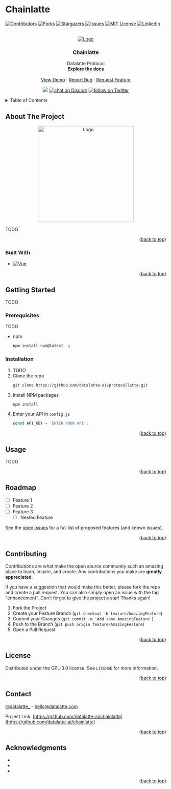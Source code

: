 # Chainlatte
[![Contributors][contributors-shield]][contributors-url]
[![Forks][forks-shield]][forks-url]
[![Stargazers][stars-shield]][stars-url]
[![Issues][issues-shield]][issues-url]
[![MIT License][license-shield]][license-url]
[![LinkedIn][linkedin-shield]][linkedin-url]



<!-- PROJECT LOGO -->
<br />
<div align="center">
  <a href="https://github.com/datalatte-ai/chainlatte">
    <img src="https://www.datalatte.com/imgs/logo.svg" alt="Logo">
  </a>

<h3 align="center">Chainlatte</h3>

  <p align="center">
    Datalatte Protocol
    <br />
    <a href="https://github.com/datalatte-ai/chainlatte/wiki"><strong>Explore the docs</strong></a>
    <br />
    <br />
    <a href="https://github.com/datalatte-ai/chainlatte">View Demo</a>
    ·
    <a href="https://github.com/datalatte-ai/chainlatte/issues">Report Bug</a>
    ·
    <a href="https://github.com/datalatte-ai/chainlatte/issues">Request Feature</a>
  </p>
</div>

<p align="center">
    <a href="https://github.com/datalatte-ai/pchainlatte/pulse" alt="Activity">
        <img src="https://img.shields.io/github/commit-activity/m/datalatte-ai/chainlatte" /></a>
    <a href="https://discord.com/invite/saUmuZ3Rrw">
        <img src="https://img.shields.io/discord/308323056592486420?logo=discord"
            alt="chat on Discord"></a>
    <a href="https://twitter.com/intent/follow?screen_name=DATALATTE_">
        <img src="https://img.shields.io/twitter/follow/DATALATTE_?style=social&logo=twitter"
            alt="follow on Twitter"></a>
</p>


<!-- TABLE OF CONTENTS -->
<details>
  <summary>Table of Contents</summary>
  <ol>
    <li>
      <a href="#about-the-project">About The Project</a>
      <ul>
        <li><a href="#built-with">Built With</a></li>
      </ul>
    </li>
    <li>
      <a href="#getting-started">Getting Started</a>
      <ul>
        <li><a href="#prerequisites">Prerequisites</a></li>
        <li><a href="#installation">Installation</a></li>
      </ul>
    </li>
    <li><a href="#usage">Usage</a></li>
    <li><a href="#roadmap">Roadmap</a></li>
    <li><a href="#contributing">Contributing</a></li>
    <li><a href="#license">License</a></li>
    <li><a href="#contact">Contact</a></li>
    <li><a href="#acknowledgments">Acknowledgments</a></li>
  </ol>
</details>



<!-- ABOUT THE PROJECT -->
## About The Project

<div align="center">
  <a href="https://www.datalatte.com">
    <img src="https://www.datalatte.com/imgs/how/worth.svg" alt="Logo" width="300" height="300">
  </a>
</div>

TODO

<p align="right">(<a href="#readme-top">back to top</a>)</p>



### Built With

* [![Vue][Vue.js]][Vue-url]

<p align="right">(<a href="#readme-top">back to top</a>)</p>



<!-- GETTING STARTED -->
## Getting Started

TODO

### Prerequisites

TODO

* npm
  ```sh
  npm install npm@latest -g
  ```

### Installation

1. TODO
2. Clone the repo
   ```sh
   git clone https://github.com/datalatte-ai/protocollatte.git
   ```
3. Install NPM packages
   ```sh
   npm install
   ```
4. Enter your API in `config.js`
   ```js
   const API_KEY = 'ENTER YOUR API';
   ```

<p align="right">(<a href="#readme-top">back to top</a>)</p>



<!-- USAGE EXAMPLES -->
## Usage

TODO

<p align="right">(<a href="#readme-top">back to top</a>)</p>



<!-- ROADMAP -->
## Roadmap

- [ ] Feature 1
- [ ] Feature 2
- [ ] Feature 3
    - [ ] Nested Feature

See the [open issues](https://github.com/datalatte-ai/chainlatte/issues) for a full list of proposed features (and known issues).

<p align="right">(<a href="#readme-top">back to top</a>)</p>



<!-- CONTRIBUTING -->
## Contributing

Contributions are what make the open source community such an amazing place to learn, inspire, and create. Any contributions you make are **greatly appreciated**.

If you have a suggestion that would make this better, please fork the repo and create a pull request. You can also simply open an issue with the tag "enhancement".
Don't forget to give the project a star! Thanks again!

1. Fork the Project
2. Create your Feature Branch (`git checkout -b feature/AmazingFeature`)
3. Commit your Changes (`git commit -m 'Add some AmazingFeature'`)
4. Push to the Branch (`git push origin feature/AmazingFeature`)
5. Open a Pull Request

<p align="right">(<a href="#readme-top">back to top</a>)</p>



<!-- LICENSE -->
## License

Distributed under the GPL-3.0 license. See `LICENSE` for more information.

<p align="right">(<a href="#readme-top">back to top</a>)</p>



<!-- CONTACT -->
## Contact

[@datalatte_](https://twitter.com/datalatte_) - hello@datalatte.com

Project Link: [https://github.com/datalatte-ai/chainlatte](https://github.com/datalatte-ai/chainlatte)

<p align="right">(<a href="#readme-top">back to top</a>)</p>



<!-- ACKNOWLEDGMENTS -->
## Acknowledgments

* []()
* []()
* []()

<p align="right">(<a href="#readme-top">back to top</a>)</p>



<!-- IMAGES -->
[contributors-shield]: https://img.shields.io/github/contributors/datalatte-ai/chainlatte.svg?style=for-the-badge
[contributors-url]: https://github.com/datalatte-ai/chainlatte/graphs/contributors
[forks-shield]: https://img.shields.io/github/forks/datalatte-ai/chainlatte.svg?style=for-the-badge
[forks-url]: https://github.com/datalatte-ai/chainlatte/network/members
[stars-shield]: https://img.shields.io/github/stars/datalatte-ai/chainlatte.svg?style=for-the-badge
[stars-url]: https://github.com/datalatte-ai/chainlatte/stargazers
[issues-shield]: https://img.shields.io/github/issues/datalatte-ai/chainlatte.svg?style=for-the-badge
[issues-url]: https://github.com/datalatte-ai/chainlatte/issues
[license-shield]: https://img.shields.io/github/license/datalatte-ai/chainlatte.svg?style=for-the-badge
[license-url]: https://github.com/datalatte-ai/chainlatte/blob/master/LICENSE.txt
[linkedin-shield]: https://img.shields.io/badge/-LinkedIn-black.svg?style=for-the-badge&logo=linkedin&colorB=555
[linkedin-url]: https://linkedin.com/company/datalatte/
[product-screenshot]: https://www.datalatte.com/imgs/home/cover_3.svg
[Vue.js]: https://img.shields.io/badge/Vue.js-35495E?style=for-the-badge&logo=vuedotjs&logoColor=4FC08D
[Vue-url]: https://vuejs.org/
